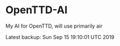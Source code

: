 # OpenTTD-AI
My AI for OpenTTD, will use primarily air

Latest backup: Sun Sep 15 19:10:01 UTC 2019
